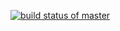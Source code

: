 [![build status of master](https://travis-ci.org/jdmorrone01/Triangle567.svg?branch=main)](https://travis-ci.org/jdmorrone01/Triangle567)
